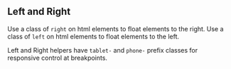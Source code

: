 ## Left and Right

Use a class of `right` on html elements to float elements to the right. Use a class of `left` on html elements to float elements to the left.

Left and Right helpers have `tablet-` and `phone-` prefix classes for responsive control at breakpoints.
